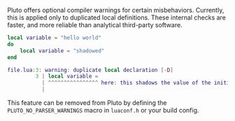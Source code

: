 Pluto offers optional compiler warnings for certain misbehaviors. Currently, this is applied only to duplicated local definitions. These internal checks are faster, and more reliable than analytical third-party software.
```lua title="Problematic Code"
local variable = "hello world"
do
    local variable = "shadowed"
end
```
```lua title="Emitted Warning"
file.lua:3: warning: duplicate local declaration [-D]
         3 | local variable =
           | ^^^^^^^^^^^^^^^^ here: this shadows the value of the initial declaration on line 1.
           |
```
This feature can be removed from Pluto by defining the `PLUTO_NO_PARSER_WARNINGS` macro in `luaconf.h` or your build config.
